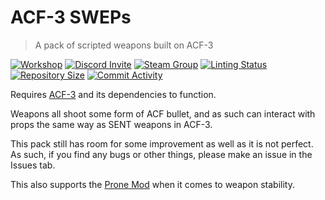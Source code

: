 # ACF-3 SWEPs
> A pack of scripted weapons built on ACF-3

[![Workshop](https://img.shields.io/steam/subscriptions/2923573966?logo=steam&label=Subscriptions&style=flat-square)](https://steamcommunity.com/sharedfiles/filedetails/?id=2923573966)
[![Discord Invite](https://img.shields.io/discord/654142834030542878?label=Chat&style=flat-square)](https://discord.gg/jgdzysxjST)
[![Steam Group](https://img.shields.io/badge/ACF%20Official-Join%20Now!-informational?style=flat-square)](https://steamcommunity.com/groups/officialacf)
[![Linting Status](https://img.shields.io/github/actions/workflow/status/ACF-Team/ACF-3-SWEPs/glualint.yml?branch=master&label=Linter%20Status&style=flat-square)](https://github.com/ACF-Team/ACF-3-SWEPs/actions?query=workflow%3Aglualint)
[![Repository Size](https://img.shields.io/github/repo-size/ACF-Team/ACF-3-SWEPs?label=Repository%20Size&style=flat-square)](https://github.com/ACF-Team/ACF-3-SWEPs)
[![Commit Activity](https://img.shields.io/github/commit-activity/m/ACF-Team/ACF-3-SWEPs?label=Commit%20Activity&style=flat-square)](https://github.com/ACF-Team/ACF-3-SWEPs/graphs/commit-activity)

Requires [ACF-3](https://github.com/ACF-Team/ACF-3) and its dependencies to function.

Weapons all shoot some form of ACF bullet, and as such can interact with props the same way as SENT weapons in ACF-3.

This pack still has room for some improvement as well as it is not perfect.
As such, if you find any bugs or other things, please make an issue in the Issues tab.

This also supports the [Prone Mod](https://steamcommunity.com/sharedfiles/filedetails/?id=1100368137) when it comes to weapon stability.

